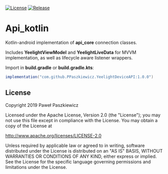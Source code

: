 [![License](https://img.shields.io/badge/License-Apache%202.0-blue.svg)](https://opensource.org/licenses/Apache-2.0)
[![Release](https://jitpack.io/v/PPaszkiewicz/YeelightDeviceAPI.svg)](https://jitpack.io/#User/Repo)

Api_kotlin
=======
Kotlin-android implementation of **api_core** connection classes.

Includes **YeelightViewModel** and **YeelightLiveData** for MVVM implementation, as well as lifecycle aware listener wrappers.

Import in **build.gradle** or **build.gradle.kts**:
```gradle    
implementation("com.github.PPaszkiewicz.YeelightDeviceAPI:1.0.0")
```

## License
Copyright 2019 Paweł Paszkiewicz

Licensed under the Apache License, Version 2.0 (the "License");
you may not use this file except in compliance with the License.
You may obtain a copy of the License at

http://www.apache.org/licenses/LICENSE-2.0

Unless required by applicable law or agreed to in writing, software
distributed under the License is distributed on an "AS IS" BASIS,
WITHOUT WARRANTIES OR CONDITIONS OF ANY KIND, either express or implied.
See the License for the specific language governing permissions and
limitations under the License.
